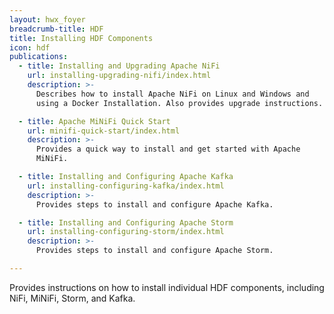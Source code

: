 ```yaml
---
layout: hwx_foyer
breadcrumb-title: HDF
title: Installing HDF Components
icon: hdf
publications:
  - title: Installing and Upgrading Apache NiFi
    url: installing-upgrading-nifi/index.html
    description: >-
      Describes how to install Apache NiFi on Linux and Windows and
      using a Docker Installation. Also provides upgrade instructions.

  - title: Apache MiNiFi Quick Start
    url: minifi-quick-start/index.html
    description: >-
      Provides a quick way to install and get started with Apache
      MiNiFi.

  - title: Installing and Configuring Apache Kafka
    url: installing-configuring-kafka/index.html
    description: >-
      Provides steps to install and configure Apache Kafka.

  - title: Installing and Configuring Apache Storm
    url: installing-configuring-storm/index.html
    description: >-
      Provides steps to install and configure Apache Storm.

---
```


Provides instructions on how to install individual HDF components,
including NiFi, MiNiFi, Storm, and Kafka. 
